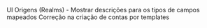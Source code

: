 UI Origens (Realms) - Mostrar descrições para os tipos de campos mapeados
Correção na criação de contas por templates
